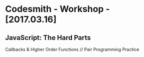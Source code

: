 # Codesmith - Workshop - [2017.03.16]
## JavaScript: The Hard Parts
Callbacks & Higher Order Functions // Pair Programming Practice

